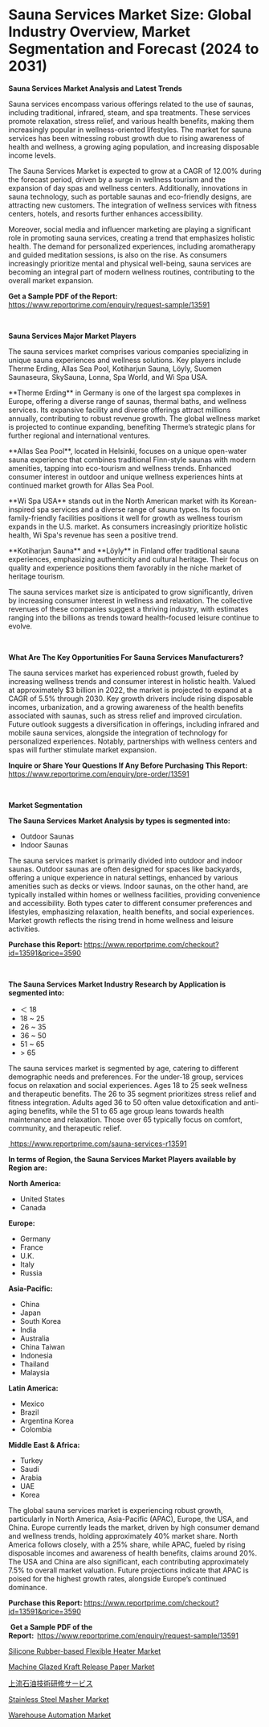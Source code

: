<p><h1>Sauna Services Market Size: Global Industry Overview, Market Segmentation and Forecast (2024 to 2031)</h1></p><p><strong>Sauna Services Market Analysis and Latest Trends</strong></p>
<p><p>Sauna services encompass various offerings related to the use of saunas, including traditional, infrared, steam, and spa treatments. These services promote relaxation, stress relief, and various health benefits, making them increasingly popular in wellness-oriented lifestyles. The market for sauna services has been witnessing robust growth due to rising awareness of health and wellness, a growing aging population, and increasing disposable income levels.</p><p>The Sauna Services Market is expected to grow at a CAGR of 12.00% during the forecast period, driven by a surge in wellness tourism and the expansion of day spas and wellness centers. Additionally, innovations in sauna technology, such as portable saunas and eco-friendly designs, are attracting new customers. The integration of wellness services with fitness centers, hotels, and resorts further enhances accessibility.</p><p>Moreover, social media and influencer marketing are playing a significant role in promoting sauna services, creating a trend that emphasizes holistic health. The demand for personalized experiences, including aromatherapy and guided meditation sessions, is also on the rise. As consumers increasingly prioritize mental and physical well-being, sauna services are becoming an integral part of modern wellness routines, contributing to the overall market expansion.</p></p>
<p><strong>Get a Sample PDF of the Report:&nbsp;</strong> <a href="https://www.reportprime.com/enquiry/request-sample/13591">https://www.reportprime.com/enquiry/request-sample/13591</a></p>
<p>&nbsp;</p>
<p><strong>Sauna Services Major Market Players</strong></p>
<p><p>The sauna services market comprises various companies specializing in unique sauna experiences and wellness solutions. Key players include Therme Erding, Allas Sea Pool, Kotiharjun Sauna, Löyly, Suomen Saunaseura, SkySauna, Lonna, Spa World, and Wi Spa USA. </p><p>**Therme Erding** in Germany is one of the largest spa complexes in Europe, offering a diverse range of saunas, thermal baths, and wellness services. Its expansive facility and diverse offerings attract millions annually, contributing to robust revenue growth. The global wellness market is projected to continue expanding, benefiting Therme’s strategic plans for further regional and international ventures.</p><p>**Allas Sea Pool**, located in Helsinki, focuses on a unique open-water sauna experience that combines traditional Finn-style saunas with modern amenities, tapping into eco-tourism and wellness trends. Enhanced consumer interest in outdoor and unique wellness experiences hints at continued market growth for Allas Sea Pool.</p><p>**Wi Spa USA** stands out in the North American market with its Korean-inspired spa services and a diverse range of sauna types. Its focus on family-friendly facilities positions it well for growth as wellness tourism expands in the U.S. market. As consumers increasingly prioritize holistic health, Wi Spa's revenue has seen a positive trend.</p><p>**Kotiharjun Sauna** and **Löyly** in Finland offer traditional sauna experiences, emphasizing authenticity and cultural heritage. Their focus on quality and experience positions them favorably in the niche market of heritage tourism.</p><p>The sauna services market size is anticipated to grow significantly, driven by increasing consumer interest in wellness and relaxation. The collective revenues of these companies suggest a thriving industry, with estimates ranging into the billions as trends toward health-focused leisure continue to evolve.</p></p>
<p>&nbsp;</p>
<p><strong>What Are The Key Opportunities For Sauna Services Manufacturers?</strong></p>
<p><p>The sauna services market has experienced robust growth, fueled by increasing wellness trends and consumer interest in holistic health. Valued at approximately $3 billion in 2022, the market is projected to expand at a CAGR of 5.5% through 2030. Key growth drivers include rising disposable incomes, urbanization, and a growing awareness of the health benefits associated with saunas, such as stress relief and improved circulation. Future outlook suggests a diversification in offerings, including infrared and mobile sauna services, alongside the integration of technology for personalized experiences. Notably, partnerships with wellness centers and spas will further stimulate market expansion.</p></p>
<p><strong>Inquire or Share Your Questions If Any Before Purchasing This Report:</strong> <a href="https://www.reportprime.com/enquiry/pre-order/13591">https://www.reportprime.com/enquiry/pre-order/13591</a></p>
<p>&nbsp;</p>
<p><strong>Market Segmentation</strong></p>
<p><strong>The Sauna Services Market Analysis by types is segmented into:</strong></p>
<p><ul><li>Outdoor Saunas</li><li>Indoor Saunas</li></ul></p>
<p><p>The sauna services market is primarily divided into outdoor and indoor saunas. Outdoor saunas are often designed for spaces like backyards, offering a unique experience in natural settings, enhanced by various amenities such as decks or views. Indoor saunas, on the other hand, are typically installed within homes or wellness facilities, providing convenience and accessibility. Both types cater to different consumer preferences and lifestyles, emphasizing relaxation, health benefits, and social experiences. Market growth reflects the rising trend in home wellness and leisure activities.</p></p>
<p><strong>Purchase this Report:&nbsp;</strong><a href="https://www.reportprime.com/checkout?id=13591&price=3590">https://www.reportprime.com/checkout?id=13591&price=3590</a></p>
<p>&nbsp;</p>
<p><strong>The Sauna Services Market Industry Research by Application is segmented into:</strong></p>
<p><ul><li>＜ 18</li><li>18 ~ 25</li><li>26 ~ 35</li><li>36 ~ 50</li><li>51 ~ 65</li><li>> 65</li></ul></p>
<p><p>The sauna services market is segmented by age, catering to different demographic needs and preferences. For the under-18 group, services focus on relaxation and social experiences. Ages 18 to 25 seek wellness and therapeutic benefits. The 26 to 35 segment prioritizes stress relief and fitness integration. Adults aged 36 to 50 often value detoxification and anti-aging benefits, while the 51 to 65 age group leans towards health maintenance and relaxation. Those over 65 typically focus on comfort, community, and therapeutic relief.</p></p>
<p><a href="https://www.reportprime.com/sauna-services-r13591">&nbsp;https://www.reportprime.com/sauna-services-r13591</a></p>
<p><strong>In terms of Region, the Sauna Services Market Players available by Region are:</strong></p>
<p>
    <p> <strong> North America: </strong>
        <ul>
            <li>United States</li>
            <li>Canada</li>
        </ul>
        </p> 
    <p> <strong> Europe: </strong>
        <ul>
            <li>Germany</li>
            <li>France</li>
            <li>U.K.</li>
            <li>Italy</li>
            <li>Russia</li>
        </ul>
        </p> 
    <p> <strong> Asia-Pacific: </strong>
        <ul>
            <li>China</li>
            <li>Japan</li>
            <li>South Korea</li>
            <li>India</li>
            <li>Australia</li>
            <li>China Taiwan</li>
            <li>Indonesia</li>
            <li>Thailand</li>
            <li>Malaysia</li>
        </ul>
        </p> 
    <p> <strong> Latin America: </strong>
        <ul>
            <li>Mexico</li>
            <li>Brazil</li>
            <li>Argentina Korea</li>
            <li>Colombia</li>
        </ul>
        </p> 
    <p> <strong> Middle East & Africa: </strong>
        <ul>
            <li>Turkey</li>
            <li>Saudi</li>
            <li>Arabia</li>
            <li>UAE</li>
            <li>Korea</li>
        </ul>
    </p>
    </p>
<p><p>The global sauna services market is experiencing robust growth, particularly in North America, Asia-Pacific (APAC), Europe, the USA, and China. Europe currently leads the market, driven by high consumer demand and wellness trends, holding approximately 40% market share. North America follows closely, with a 25% share, while APAC, fueled by rising disposable incomes and awareness of health benefits, claims around 20%. The USA and China are also significant, each contributing approximately 7.5% to overall market valuation. Future projections indicate that APAC is poised for the highest growth rates, alongside Europe’s continued dominance.</p></p>
<p><strong>Purchase this Report: </strong><a href="https://www.reportprime.com/checkout?id=13591&price=3590">https://www.reportprime.com/checkout?id=13591&price=3590</a></p>
<p>&nbsp;<strong>Get a Sample PDF of the Report:&nbsp;&nbsp;</strong><a href="https://www.reportprime.com/enquiry/request-sample/13591">https://www.reportprime.com/enquiry/request-sample/13591</a></p>
<p><strong></strong></p>
<p><p><a href="https://medium.com/@zandould67856/the-silicone-rubber-based-flexible-heater-market-industry-provides-a-comprehensive-and-current-345cc8fcb51d">Silicone Rubber-based Flexible Heater Market</a></p><p><a href="https://medium.com/@zandould67856/the-machine-glazed-kraft-release-paper-industry-analysis-report-offers-a-comprehensive-and-1c4c8eaca35e">Machine Glazed Kraft Release Paper Market</a></p><p><a href="https://medium.com/@lindakreitz2023/upstream-petrotechnical-training-service-market-%E3%81%AF-%E3%82%B3%E3%82%B9%E3%83%88%E7%AE%A1%E7%90%86%E3%81%A8%E5%8A%B9%E7%8E%87%E5%90%91%E4%B8%8A%E3%82%92%E5%84%AA%E5%85%88%E3%81%97%E3%81%BE%E3%81%99-b08902402f23?postPublishedType=initial">上流石油技術研修サービス</a></p><p><a href="https://www.linkedin.com/pulse/global-stainless-steel-masher-market-analysis-key-trends-future-kzerf?trackingId=FxJpftmKRYW5dwx%2F9Szqeg%3D%3D">Stainless Steel Masher Market</a></p><p><a href="https://github.com/ChiragRP21/Market-Research-Report-List-6/blob/main/warehouse-automation-market.md">Warehouse Automation Market</a></p></p>